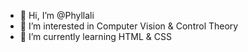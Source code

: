 - 👋 Hi, I’m @Phyllali
- 👀 I’m interested in Computer Vision & Control Theory
- 🌱 I’m currently learning HTML & CSS

<!-- - 💞️ I’m looking to collaborate on ...
- 📫 How to reach me ... -->
